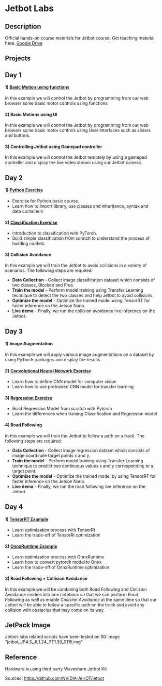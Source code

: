 # Jetbot Labs

## Description

Official hands-on course materials for Jetbot course. Get teaching material here. [Google Drive](https://drive.google.com/drive/folders/1kouNSwzXxB1WmOn5PEQBK9Xc_rnNbilq?usp=sharing)

## Projects

## Day 1

#### 1) [Basic Motion using functions](/notebooks/Day_1/)

In this example we will control the Jetbot by programming from our web browser some basic motor controls using functions.

#### 2) Basic Motions using UI

In this example we will control the Jetbot by programming from our web browser some basic motor controls using User Interfaces such as sliders and buttons.

#### 3) Controlling Jetbot using Gamepad controller

In this example we will control the Jetbot remotely by using a gamepad controller and display the live video stream using our Jetbot camera.

## Day 2

#### 1) [Python Exercise](/notebooks/Day_2/Python_Exercise)

- Exercise for Python basic course.
- Learn how to import library, use classes and inheritance, syntax and data containers

#### 2) [Classification Exercise](/notebooks/Day_2/Classification_Exercise)

- Introduction to classification with PyTorch.
- Build simple classification fr0m scratch to understand the process of building models.

#### 3) Collision Avoidance

In this example we will train the Jetbot to avoid collisions in a variety of scenarios. The following steps are required:

- **Data Collection** - Collect image classification dataset which consists of two classes, Blocked and Free.  
- **Train the model** - Perform model training using Transfer Learning technique to detect the two classes and help Jetbot to avoid collisions.  
- **Optimize the model** - Optimize the trained model using TensorRT for faster inference on the Jetson Nano.  
- **Live demo** - Finally, we run the collision avoidance live inference on the Jetbot.

## Day 3

#### 1) Image Augmentation

In this example we will apply various image augmentations on a dataset by using PyTorch packages and display the results.

#### 2) [Convolutional Neural Network Exercise](/notebooks/Day_3/CNN_Exercise)

- Learn how to define CNN model for computer vision
- Learn how to use pretrained CNN model for transfer learning

#### 3) [Regression Exercise](/notebooks/Day_3/Regression_Exercise)

- Build Regression Model from scratch with Pytorch
- Learn the differences when training Classification and Regression model

#### 4) Road Following

In this example we will train the Jetbot to follow a path on a track. The following steps are required:

- **Data Collection** - Collect image regression dataset which consists of image coordinate target points x and y. 
- **Train the model** - Perform model training using Transfer Learning technique to predict two continuous values x and y corresponding to a target point.  
- **Optimize the model** - Optimize the trained model by using TensorRT for faster inference on the Jetson Nano.  
- **Live demo** - Finally, we run the road following live inference on the Jetbot. 

## Day 4

#### 1) [TensorRT Example](/notebooks/Day_4/Examples/Example_1_TensorRt.ipynb)

- Learn optimization process with TensorRt
- Learn the trade-off of TensorRt optimization

#### 2) [OnnxRuntime Example](/notebooks/Day_4/Examples/Example_2_OnnxRuntime.ipynb)

- Learn optimization process with OnnxRuntime
- Learn how to convert pytorch model to Onnx
- Learn the trade-off of OnnxRuntime optimization

#### 3) Road Following + Collision Avoidance

In this example we will be combining both Road Following and Collision Avoidance models into one notebook so that we can perform *Road Following* as well as enable *Collision Avoidance* at the same time so that our Jetbot will be able to follow a specific path on the track and avoid any collision with obstacles that may come on its way.

## JetPack Image

Jetbot-labs related scripts have been tested on SD image "jetbot_JP4.3_JL1.24_PT1.30_0115.img"

## Reference

Hardware is using third party Waveshare Jetbot Kit

Sources: https://github.com/NVIDIA-AI-IOT/jetbot
